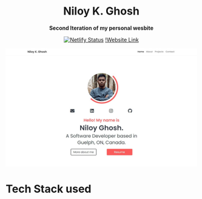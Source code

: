 <h1 align="center"> 
    Niloy K. Ghosh
</h1>
<div align="center"><strong>Second Iteration of my personal wesbite</strong>

[![Netlify Status](https://api.netlify.com/api/v1/badges/4f335484-0689-4f72-9cc0-868613c33e0e/deploy-status)](https://app.netlify.com/sites/compassionate-jennings-68087f/deploys)
[!Website Link](./img/demo.jpg)
</div>

![Image Snapshot](https://github.com/niloyKGhosh/personal-website-v2/blob/master/img/demo.jpg)

# Tech Stack used
